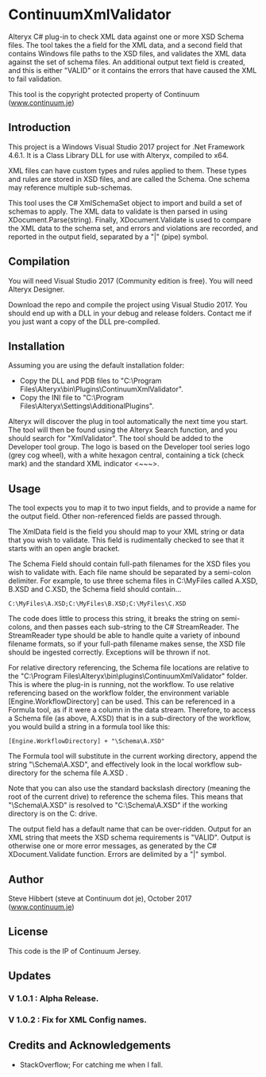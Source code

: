 # ContinuumXmlValidator

Alteryx C# plug-in to check XML data against one or more XSD Schema files.  The tool takes the a field for the XML data, and a second field that contains Windows file paths to the XSD files, and validates the XML data against the set of schema files.  An additional output text field is created, and this is either "VALID" or it contains the errors that have caused the XML to fail validation.

This tool is the copyright protected property of Continuum (www.continuum.je)



## Introduction

This project is a Windows Visual Studio 2017 project for .Net Framework 4.6.1.  It is a Class Library DLL for use with Alteryx, compiled to x64.

XML files can have custom types and rules applied to them.  These types and rules are stored in XSD files, and are called the Schema.  One schema may reference multiple sub-schemas.

This tool uses the C# XmlSchemaSet object to import and build a set of schemas to apply.  The XML data to validate is then parsed in using XDocument.Parse(string).  Finally, XDocument.Validate is used to compare the XML data to the schema set, and errors and violations are recorded, and reported in the output field, separated by a "|" (pipe) symbol.



## Compilation

You will need Visual Studio 2017 (Community edition is free).  You will need Alteryx Designer.

Download the repo and compile the project using Visual Studio 2017.  You should end up with a DLL in your debug and release folders.  Contact me if you just want a copy of the DLL pre-compiled.



## Installation

Assuming you are using the default installation folder:
 - Copy the DLL and PDB files to "C:\Program Files\Alteryx\bin\Plugins\ContinuumXmlValidator".  
 - Copy the INI file to "C:\Program Files\Alteryx\Settings\AdditionalPlugins".
 
Alteryx will discover the plug in tool automatically the next time you start.  The tool will then be found using the Alteryx Search function, and you should search for "XmlValidator".  The tool should be added to the Developer tool group.  The logo is based on the Developer tool series logo (grey cog wheel), with a white hexagon central, containing a tick (check mark) and the standard XML indicator <~~~>.  



## Usage

The tool expects you to map it to two input fields, and to provide a name for the output field.  Other non-referenced fields are passed through.  

The XmlData field is the field you should map to your XML string or data that you wish to validate.  This field is rudimentally checked to see that it starts with an open angle bracket.

The Schema Field should contain full-path filenames for the XSD files you wish to validate with.  Each file name should be separated by a semi-colon delimiter.  For example, to use three schema files in C:\MyFiles called A.XSD, B.XSD and C.XSD, the Schema field should contain...

    C:\MyFiles\A.XSD;C:\MyFiles\B.XSD;C:\MyFiles\C.XSD
    
The code does little to process this string, it breaks the string on semi-colons, and then passes each sub-string to the C# StreamReader.  The StreamReader type should be able to handle quite a variety of inbound filename formats, so if your full-path filename makes sense, the XSD file should be ingested correctly.  Exceptions will be thrown if not.

For relative directory referencing, the Schema file locations are relative to the "C:\Program Files\Alteryx\bin\plugins\ContinuumXmlValidator" folder.  This is where the plug-in is running, not the workflow.  To use relative referencing based on the workflow folder, the environment variable [Engine.WorkflowDirectory] can be used.  This can be referenced in a Formula tool, as if it were a column in the data stream.  Therefore, to access a Schema file (as above, A.XSD) that is in a sub-directory of the workflow, you would build a string in a formula tool like this: 

    [Engine.WorkflowDirectory] + "\Schema\A.XSD"
    
The Formula tool will substitute in the current working directory, append the string "\Schema\A.XSD", and effectively look in the local workflow sub-directory for the schema file A.XSD .     

Note that you can also use the standard backslash directory (meaning the root of the current drive) to reference the schema files.  This means that "\Schema\A.XSD" is resolved to "C:\Schema\A.XSD" if the working directory is on the C: drive.

The output field has a default name that can be over-ridden.  Output for an XML string that meets the XSD schema requirements is "VALID".  Output is otherwise one or more error messages, as generated by the C# XDocument.Validate function.  Errors are delimited by a "|" symbol.




## Author

Steve Hibbert (steve at Continuum dot je), October 2017 (www.continuum.je)



## License

This code is the IP of Continuum Jersey.


## Updates

### V 1.0.1 : Alpha Release.

### V 1.0.2 : Fix for XML Config names.



## Credits and Acknowledgements

 - StackOverflow; For catching me when I fall.

